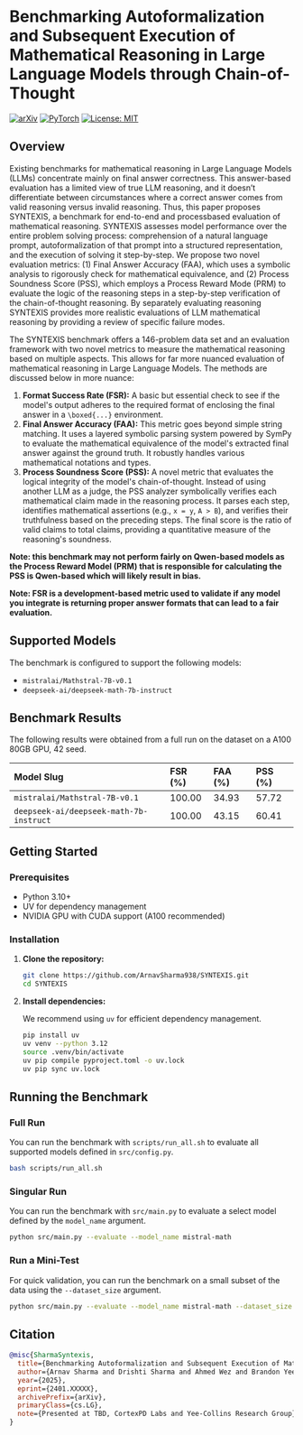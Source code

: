 # Benchmarking Autoformalization and Subsequent Execution of Mathematical Reasoning in Large Language Models through Chain-of-Thought
[![arXiv](https://img.shields.io/badge/arXiv-2401.XXXXX-b31b1b.svg)](https://arxiv.org/abs/2401.XXXXX)
[![PyTorch](https://img.shields.io/badge/PyTorch-2.0+-ee4c2c.svg)](https://pytorch.org/get-started/locally/)
[![License: MIT](https://img.shields.io/badge/License-MIT-yellow.svg)](https://opensource.org/licenses/MIT)

## Overview

Existing benchmarks for mathematical reasoning in Large Language Models (LLMs) concentrate mainly on final answer correctness. This answer-based evaluation has a limited view of true LLM reasoning, and it doesn’t differentiate between circumstances where a correct answer comes from valid reasoning versus invalid reasoning. Thus, this paper proposes SYNTEXIS, a benchmark for end-to-end and processbased evaluation of mathematical reasoning. SYNTEXIS assesses model performance over the entire problem solving process: comprehension of a natural language prompt, autoformalization of that prompt into a structured representation, and the execution of solving it step-by-step. We propose two novel evaluation metrics: (1) Final Answer Accuracy (FAA), which uses a symbolic analysis to rigorously check for mathematical equivalence, and (2) Process Soundness Score (PSS), which employs a Process Reward Mode (PRM) to evaluate the logic of the reasoning steps in a step-by-step verification of the chain-of-thought reasoning. By separately evaluating reasoning SYNTEXIS provides more realistic evaluations of LLM mathematical reasoning by providing a review of specific failure modes.

The SYNTEXIS benchmark offers a 146-problem data set
and an evaluation framework with two novel metrics to measure the mathematical reasoning based on multiple aspects. This allows for far more nuanced evaluation of mathematical reasoning in Large Language Models. The methods are discussed below in more nuance:

1.  **Format Success Rate (FSR):** A basic but essential check to see if the model's output adheres to the required format of enclosing the final answer in a `\boxed{...}` environment.
2.  **Final Answer Accuracy (FAA):** This metric goes beyond simple string matching. It uses a layered symbolic parsing system powered by SymPy to evaluate the mathematical equivalence of the model's extracted final answer against the ground truth. It robustly handles various mathematical notations and types.
3.  **Process Soundness Score (PSS):** A novel metric that evaluates the logical integrity of the model's chain-of-thought. Instead of using another LLM as a judge, the PSS analyzer symbolically verifies each mathematical claim made in the reasoning process. It parses each step, identifies mathematical assertions (e.g., `x = y`, `A > B`), and verifies their truthfulness based on the preceding steps. The final score is the ratio of valid claims to total claims, providing a quantitative measure of the reasoning's soundness.

**Note: this benchmark may not perform fairly on Qwen-based models as the Process Reward Model (PRM) that is responsible for calculating the PSS is Qwen-based which will likely result in bias.**

**Note: FSR is a development-based metric used to validate if any model you integrate is returning proper answer formats that can lead to a fair evaluation.**

## Supported Models

The benchmark is configured to support the following models:

*   `mistralai/Mathstral-7B-v0.1`
*   `deepseek-ai/deepseek-math-7b-instruct`

## Benchmark Results

The following results were obtained from a full run on the dataset on a A100 80GB GPU, 42 seed.

| Model Slug | FSR (%) | FAA (%) | PSS (%) |
| :--- | :--- | :--- | :--- |
| `mistralai/Mathstral-7B-v0.1` | 100.00 | 34.93 | 57.72 |
| `deepseek-ai/deepseek-math-7b-instruct`| 100.00 | 43.15 | 60.41 |

## Getting Started

### Prerequisites

*   Python 3.10+
*   UV for dependency management
*   NVIDIA GPU with CUDA support (A100 recommended)

### Installation

1.  **Clone the repository:**
    ```bash
    git clone https://github.com/ArnavSharma938/SYNTEXIS.git
    cd SYNTEXIS
    ```

2.  **Install dependencies:**

    We recommend using `uv` for efficient dependency management.

    ```bash
    pip install uv
    uv venv --python 3.12
    source .venv/bin/activate
    uv pip compile pyproject.toml -o uv.lock
    uv pip sync uv.lock
    ```

## Running the Benchmark


### Full Run

You can run the benchmark with `scripts/run_all.sh` to evaluate all supported models defined in `src/config.py`.

```bash
bash scripts/run_all.sh
```

### Singular Run

You can run the benchmark with `src/main.py` to evaluate a select model defined by the `model_name` argument.

```bash
python src/main.py --evaluate --model_name mistral-math
```

### Run a Mini-Test

For quick validation, you can run the benchmark on a small subset of the data using the `--dataset_size` argument.

```bash
python src/main.py --evaluate --model_name mistral-math --dataset_size 4
```

## Citation

```bibtex
@misc{SharmaSyntexis,
  title={Benchmarking Autoformalization and Subsequent Execution of Mathematical Reasoning in Large Language Models through Chain-of-Thought},
  author={Arnav Sharma and Drishti Sharma and Ahmed Wez and Brandon Yee},
  year={2025},
  eprint={2401.XXXXX},
  archivePrefix={arXiv},
  primaryClass={cs.LG},
  note={Presented at TBD, CortexPD Labs and Yee-Collins Research Group}
}

```
